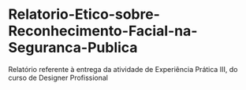 # Relatorio-Etico-sobre-Reconhecimento-Facial-na-Seguranca-Publica
Relatório referente à entrega da atividade de Experiência Prática III, do curso de Designer Profissional
